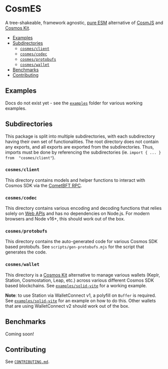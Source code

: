 <!-- omit in toc -->
# CosmES

A tree-shakeable, framework agnostic, [pure ESM](https://gist.github.com/sindresorhus/a39789f98801d908bbc7ff3ecc99d99c) alternative of [CosmJS](https://github.com/cosmos/cosmjs) and [Cosmos Kit](https://cosmoskit.com).

- [Examples](#examples)
- [Subdirectories](#subdirectories)
  - [`cosmes/client`](#cosmesclient)
  - [`cosmes/codec`](#cosmescodec)
  - [`cosmes/protobufs`](#cosmesprotobufs)
  - [`cosmes/wallet`](#cosmeswallet)
- [Benchmarks](#benchmarks)
- [Contributing](#contributing)

## Examples

Docs do not exist yet - see the [`examples`](./examples) folder for various working examples.

## Subdirectories

This package is split into multiple subdirectories, with each subdirectory having their own set of functionalities. The root directory does not contain any exports, and all exports are exported from the subdirectories. Thus, imports must be done by referencing the subdirectories (ie. `import { ... } from  "cosmes/client"`).

### `cosmes/client`

This directory contains models and helper functions to interact with Cosmos SDK via the [CometBFT RPC](https://docs.cosmos.network/v0.50/core/grpc_rest#cometbft-rpc).

### `cosmes/codec`

This directory contains various encoding and decoding functions that relies solely on [Web APIs](https://developer.mozilla.org/en-US/docs/Web/API) and has no dependencies on Node.js. For modern browsers and Node v16+, this should work out of the box.

### `cosmes/protobufs`

This directory contains the auto-generated code for various Cosmos SDK based protobufs. See `scripts/gen-protobufs.mjs` for the script that generates the code.

### `cosmes/wallet`

This directory is a [Cosmos Kit](https://cosmoskit.com) alternative to manage various wallets (Keplr, Station, Cosmostation, Leap, etc.) across various different Cosmos SDK based blockchains. See [`examples/solid-vite`](./examples/solid-vite) for a working example.

**Note**: to use Station via WalletConnect v1, a polyfill on `Buffer` is required. See [`examples/solid-vite`](./examples/solid-vite/src/polyfill.ts) for an example on how to do this. Other wallets that are using WalletConnect v2 should work out of the box.

## Benchmarks

Coming soon!

## Contributing

See [`CONTRIBUTING.md`](./CONTRIBUTING.md).
